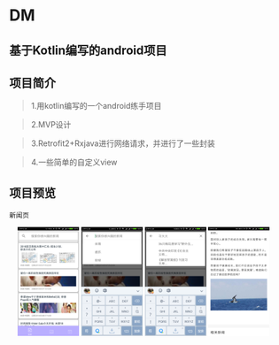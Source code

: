 # DM

基于Kotlin编写的android项目
----
## 项目简介
>1.用kotlin编写的一个android练手项目

>2.MVP设计

>3.Retrofit2+Rxjava进行网络请求，并进行了一些封装

>4.一些简单的自定义view

## 项目预览
```
新闻页
```
<img src="dmimg/dm01.png" width="22%" style="margin-left: 15px"> <img src="dmimg/dm02.png" width="22%"> <img src="dmimg/dm03.png" width="22%"> <img src="dmimg/dm04.png" width="22%">
